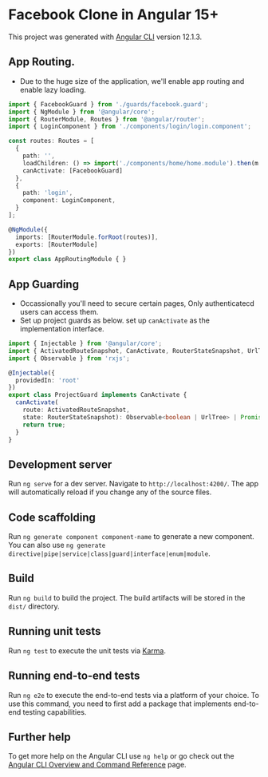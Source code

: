 # Facebook Clone in Angular 15+

This project was generated with [Angular CLI](https://github.com/angular/angular-cli) version 12.1.3.

## App Routing.
- Due to the huge size of the application, we'll enable app routing and enable lazy loading.

```typescript
import { FacebookGuard } from './guards/facebook.guard';
import { NgModule } from '@angular/core';
import { RouterModule, Routes } from '@angular/router';
import { LoginComponent } from './components/login/login.component';

const routes: Routes = [
  {
    path: '',
    loadChildren: () => import('./components/home/home.module').then(m => m.HomeModule),
    canActivate: [FacebookGuard]
  },
  {
    path: 'login',
    component: LoginComponent,
  }
];

@NgModule({
  imports: [RouterModule.forRoot(routes)],
  exports: [RouterModule]
})
export class AppRoutingModule { }


```

## App Guarding
- Occassionally you'll need to secure certain pages, Only authenticatecd users can access them.
- Set up project guards as below. set up `canActivate` as the implementation interface.

```typescript
import { Injectable } from '@angular/core';
import { ActivatedRouteSnapshot, CanActivate, RouterStateSnapshot, UrlTree } from '@angular/router';
import { Observable } from 'rxjs';

@Injectable({
  providedIn: 'root'
})
export class ProjectGuard implements CanActivate {
  canActivate(
    route: ActivatedRouteSnapshot,
    state: RouterStateSnapshot): Observable<boolean | UrlTree> | Promise<boolean | UrlTree> | boolean | UrlTree {
    return true;
  }
}
```

## Development server

Run `ng serve` for a dev server. Navigate to `http://localhost:4200/`. The app will automatically reload if you change any of the source files.

## Code scaffolding

Run `ng generate component component-name` to generate a new component. You can also use `ng generate directive|pipe|service|class|guard|interface|enum|module`.

## Build

Run `ng build` to build the project. The build artifacts will be stored in the `dist/` directory.

## Running unit tests

Run `ng test` to execute the unit tests via [Karma](https://karma-runner.github.io).

## Running end-to-end tests

Run `ng e2e` to execute the end-to-end tests via a platform of your choice. To use this command, you need to first add a package that implements end-to-end testing capabilities.

## Further help

To get more help on the Angular CLI use `ng help` or go check out the [Angular CLI Overview and Command Reference](https://angular.io/cli) page.
